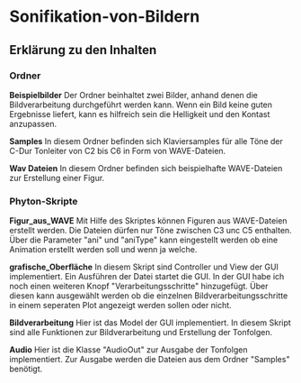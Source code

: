 # Sonifikation-von-Bildern
## Erklärung zu den Inhalten
### Ordner

**Beispielbilder**
Der Ordner beinhaltet zwei Bilder, anhand denen die Bildverarbeitung durchgeführt werden kann.
Wenn ein Bild keine guten Ergebnisse liefert, kann es hilfreich sein die Helligkeit und den Kontast anzupassen.

**Samples**
In diesem Ordner befinden sich Klaviersamples für alle Töne der C-Dur Tonleiter von C2 bis C6 in Form von WAVE-Dateien.

**Wav Dateien**
In diesem Ordner befinden sich beispielhafte WAVE-Dateien zur Erstellung einer Figur.

### Phyton-Skripte

**Figur_aus_WAVE**
Mit Hilfe des Skriptes können Figuren aus WAVE-Dateien erstellt werden. Die Dateien dürfen nur Töne zwischen C3 unc C5 enthalten.
Über die Parameter "ani" und "aniType" kann eingestellt werden ob eine Animation erstellt werden soll und wenn ja welche.

**grafische_Oberfläche**
In diesem Skript sind Controller und View der GUI implementiert. Ein Ausführen der Datei startet die GUI.
In der GUI habe ich noch einen weiteren Knopf "Verarbeitungsschritte" hinzugefügt. Über diesen kann ausgewählt werden ob die einzelnen Bildverarbeitungsschritte in einem seperaten Plot angezeigt werden sollen oder nicht.

**Bildverarbeitung**
Hier ist das Model der GUI implementiert. In diesem Skript sind alle Funktionen zur Bildverarbeitung und Erstellung der Tonfolgen.

**Audio**
Hier ist die Klasse "AudioOut" zur Ausgabe der Tonfolgen implementiert. Zur Ausgabe werden die Dateien aus dem Ordner "Samples" benötigt.
